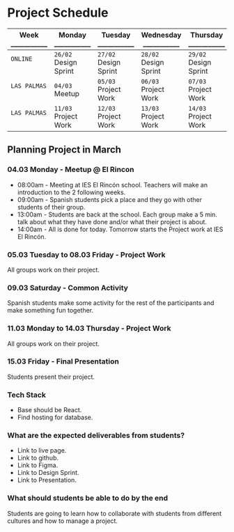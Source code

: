 # Project Schedule

Week<br />___________ | Monday<br />___________ | Tuesday<br />___________ | Wednesday<br />___________ | Thursday<br />___________ | Friday<br />___________ | Saturday<br />___________ | Sunday<br />___________ 
-- | -- | -- | -- | -- | -- | -- | --
`ONLINE`<br />&nbsp; | `26/02`<br />Design Sprint<br /> | `27/02`<br />Design Sprint | `28/02`<br />Design Sprint | `29/02`<br />Design Sprint | `01/03`<br />Design Sprint | `02/03`<br />Get packed | `03/03`<br />Departure
`LAS PALMAS`<br />&nbsp; | `04/03`<br />Meetup | `05/03`<br />Project Work | `06/03`<br />Project Work | `07/03`<br />Project Work | `08/03`<br />Project Work | `09/03`<br />Activity | `10/03`<br />Free
`LAS PALMAS`<br />&nbsp; | `11/03`<br />Project Work | `12/03`<br />Project Work | `13/03`<br />Project Work | `14/03`<br />Project Work | `15/03`<br />Presentation | `16/03`<br />Departure | `17/03`<br />Departure

## Planning Project in March

### 04.03 Monday - Meetup @ El Rincon
* 08:00am - Meeting at IES El Rincón school. Teachers will make an introduction to the 2 following weeks.
* 09:00am - Spanish students pick a place and they go with other students of their group.
* 13:00am - Students are back at the school. Each group make a 5 min. talk about what they have done and/or what their project is about.
* 14:00am - All is done for today. Tomorrow starts the Project work at IES El Rincón.

### 05.03 Tuesday to 08.03 Friday - Project Work
All groups work on their project.

### 09.03 Saturday - Common Activity
Spanish students make some activity for the rest of the participants and make something fun together.

### 11.03 Monday to 14.03 Thursday - Project Work
All groups work on their project.

### 15.03 Friday - Final Presentation
Students present their project.

### Tech Stack
* Base should be React.
* Find hosting for database.

### What are the expected deliverables from students?
- Link to live page.
- Link to github.
- Link to Figma.
- Link to Design Sprint.
- Link to Presentation.

### What should students be able to do by the end
Students are going to learn how to collaborate with students from different cultures and how to manage a project.